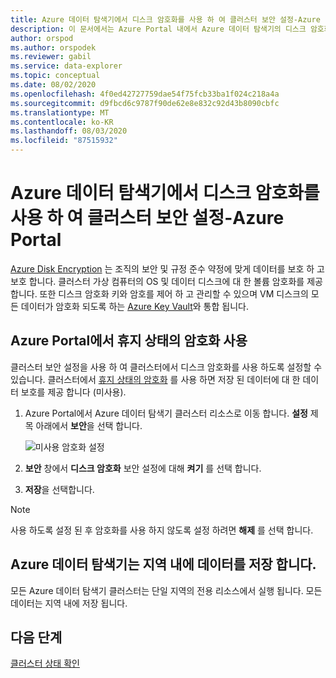 ```yaml
---
title: Azure 데이터 탐색기에서 디스크 암호화를 사용 하 여 클러스터 보안 설정-Azure Portal
description: 이 문서에서는 Azure Portal 내에서 Azure 데이터 탐색기의 디스크 암호화를 사용 하 여 클러스터를 보호 하는 방법을 설명 합니다.
author: orspod
ms.author: orspodek
ms.reviewer: gabil
ms.service: data-explorer
ms.topic: conceptual
ms.date: 08/02/2020
ms.openlocfilehash: 4f0ed42727759dae54f75fcb33ba1f024c218a4a
ms.sourcegitcommit: d9fbcd6c9787f90de62e8e832c92d43b8090cbfc
ms.translationtype: MT
ms.contentlocale: ko-KR
ms.lasthandoff: 08/03/2020
ms.locfileid: "87515932"
---
```

# <a name="secure-your-cluster-using-disk-encryption-in-azure-data-explorer---azure-portal"></a>Azure 데이터 탐색기에서 디스크 암호화를 사용 하 여 클러스터 보안 설정-Azure Portal

[Azure Disk Encryption](/azure/security/azure-security-disk-encryption-overview) 는 조직의 보안 및 규정 준수 약정에 맞게 데이터를 보호 하 고 보호 합니다. 클러스터 가상 컴퓨터의 OS 및 데이터 디스크에 대 한 볼륨 암호화를 제공 합니다. 또한 디스크 암호화 키와 암호를 제어 하 고 관리할 수 있으며 VM 디스크의 모든 데이터가 암호화 되도록 하는 [Azure Key Vault](/azure/key-vault/)와 통합 됩니다. 
  
## <a name="enable-encryption-at-rest-in-the-azure-portal"></a>Azure Portal에서 휴지 상태의 암호화 사용
  
클러스터 보안 설정을 사용 하 여 클러스터에서 디스크 암호화를 사용 하도록 설정할 수 있습니다. 클러스터에서 [휴지 상태의 암호화](/azure/security/fundamentals/encryption-atrest) 를 사용 하면 저장 된 데이터에 대 한 데이터 보호를 제공 합니다 (미사용). 

1. Azure Portal에서 Azure 데이터 탐색기 클러스터 리소스로 이동 합니다. **설정** 제목 아래에서 **보안**을 선택 합니다. 

    ![미사용 암호화 설정](media/manage-cluster-security/security-encryption-at-rest.png)

1. **보안** 창에서 **디스크 암호화** 보안 설정에 대해 **켜기** 를 선택 합니다. 

1. **저장**을 선택합니다.
 
> [!NOTE]
> 사용 하도록 설정 된 후 암호화를 사용 하지 않도록 설정 하려면 **해제** 를 선택 합니다.

## <a name="azure-data-explorer-stores-data-within-a-region"></a>Azure 데이터 탐색기는 지역 내에 데이터를 저장 합니다.

모든 Azure 데이터 탐색기 클러스터는 단일 지역의 전용 리소스에서 실행 됩니다. 모든 데이터는 지역 내에 저장 됩니다. 

## <a name="next-steps"></a>다음 단계

[클러스터 상태 확인](check-cluster-health.md)
